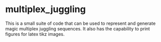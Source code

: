 # multiplex_juggling
This is a small suite of code that can be used to represent and generate magic multiplex juggling sequences. It also has the capability to print figures for latex tikz images.
